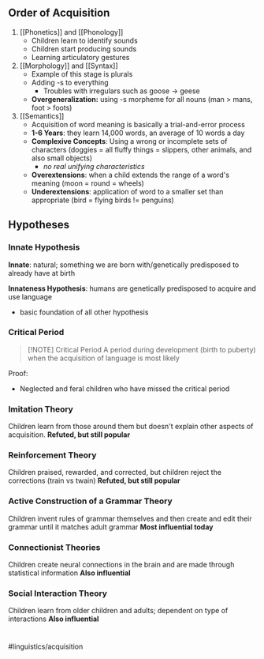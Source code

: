 ## Order of Acquisition

1) [[Phonetics]] and [[Phonology]]
	- Children learn to identify sounds
	- Children start producing sounds
	- Learning articulatory gestures
2) [[Morphology]] and [[Syntax]]
	- Example of this stage is plurals
	- Adding -s to everything
		- Troubles with irregulars such as goose -> geese
	- **Overgeneralization:** using -s morpheme for all nouns (man > mans, foot > foots)
1) [[Semantics]]
	- Acquisition of word meaning is basically a trial-and-error process
	- **1-6 Years**: they learn 14,000 words, an average of 10 words a day
	- **Complexive Concepts**: Using a wrong or incomplete sets of characters (doggies = all fluffy things = slippers, other animals, and also small objects)
		- *no real unifying characteristics*
	- **Overextensions**: when a child extends the range of a word's meaning (moon = round = wheels)
	- **Underextensions**: application of word to a smaller set than appropriate (bird = flying birds != penguins)


## Hypotheses
### Innate Hypothesis
**Innate**: natural; something we are born with/genetically predisposed to already have at birth

**Innateness Hypothesis**: humans are genetically predisposed to acquire and use language
- basic foundation of all other hypothesis

### Critical Period
> [!NOTE] Critical Period
> A period during development (birth to puberty) when the acquisition of language is most likely

Proof:
- Neglected and feral children who have missed the critical period

### Imitation Theory
Children learn from those around them but doesn't explain other aspects of acquisition.
**Refuted, but still popular**

### Reinforcement Theory
Children praised, rewarded, and corrected, but children reject the corrections (train vs twain)
**Refuted, but still popular**

### Active Construction of a Grammar Theory
Children invent rules of grammar themselves and then create and edit their grammar until it matches adult grammar
**Most influential today**

### Connectionist Theories
Children create neural connections in the brain and are made through statistical information
**Also influential**

### Social Interaction Theory
Children learn from older children and adults; dependent on type of interactions
**Also influential**

#
#linguistics/acquisition





